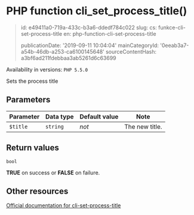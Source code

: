 PHP function cli_set_process_title()
====================================

> id: e49411a0-719a-433c-b3a6-ddedf784c022
> slug:
> 	cs: funkce-cli-set-process-title
> 	en: php-function-cli-set-process-title
> 
> publicationDate: '2019-09-11 10:04:04'
> mainCategoryId: '0eeab3a7-a54b-46db-a253-ca6100145648'
> sourceContentHash: a3bf6ad211fdebbaa3ab5261d6c63699

Availability in versions: `PHP 5.5.0`

Sets the process title


Parameters
--------------

| Parameter | Data type | Default value | Note |
|-----|-----|-----|-----|
| `$title` | `string` | *not* | The new title. |


Return values
----------------

`bool`

<b>TRUE</b> on success or <b>FALSE</b> on failure.

Other resources
------------

[Official documentation for cli-set-process-title](https://www.php.net/manual/en/function.cli-set-process-title.php)
